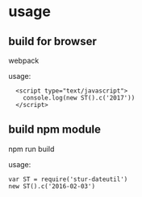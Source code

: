 # usage
## build for browser
webpack

usage:
```
  <script type="text/javascript">
  	console.log(new ST().c('2017'))
  </script>
```
## build npm module
npm run build

usage:
```
var ST = require('stur-dateutil')
new ST().c('2016-02-03')
```
